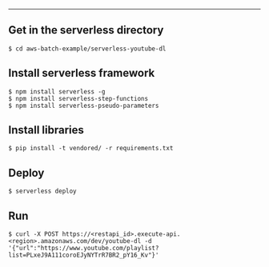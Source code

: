----
## Get in the serverless directory
```
$ cd aws-batch-example/serverless-youtube-dl
```

## Install serverless framework
```
$ npm install serverless -g
$ npm install serverless-step-functions
$ npm install serverless-pseudo-parameters
```

## Install libraries
```
$ pip install -t vendored/ -r requirements.txt
```

## Deploy
```
$ serverless deploy
```

## Run
```
$ curl -X POST https://<restapi_id>.execute-api.<region>.amazonaws.com/dev/youtube-dl -d '{"url":"https://www.youtube.com/playlist?list=PLxeJ9A111coroEJyNYTrR7BR2_pY16_Kv"}'
```